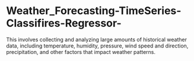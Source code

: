 # Weather_Forecasting-TimeSeries-Classifires-Regressor-
 This involves collecting and analyzing large amounts of historical weather data, including temperature, humidity, pressure, wind speed and direction, precipitation, and other factors that impact weather patterns.
